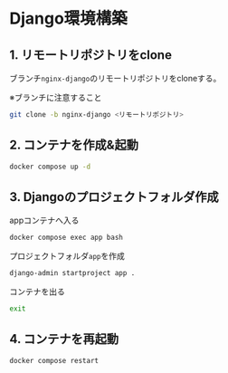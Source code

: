 # Django環境構築
## 1. リモートリポジトリをclone
ブランチ`nginx-django`のリモートリポジトリをcloneする。

※ブランチに注意すること

```bash
git clone -b nginx-django <リモートリポジトリ>
```

## 2. コンテナを作成&起動

```bash
docker compose up -d
```

## 3. Djangoのプロジェクトフォルダ作成
appコンテナへ入る

```bash
docker compose exec app bash
```

プロジェクトフォルダ`app`を作成

```bash
django-admin startproject app .
```

コンテナを出る

```bash
exit
```

## 4. コンテナを再起動

```bash
docker compose restart
```
